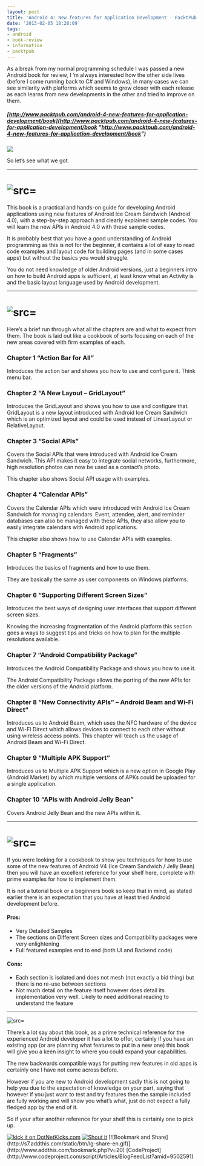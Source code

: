 ```yaml
---
layout: post
title: 'Android 4: New features for Application Development - PacktPub Book Review'
date: '2013-02-05 18:26:09'
tags:
- android
- book-review
- information
- packtpub
---
```


As a break from my normal programming schedule I was passed a new Android book for review, I ‘m always interested how the other side lives (before I come running back to C# and Windows), in many cases we can see similarity with platforms which seems to grow closer with each release as each learns from new developments in the other and tried to improve on them.

##### [http://www.packtpub.com/android-4-new-features-for-application-development/book](http://www.packtpub.com/android-4-new-features-for-application-development/book "http://www.packtpub.com/android-4-new-features-for-application-development/book")

 

[![](http://www.packtpub.com/sites/default/files/9526OS_cov.jpg)](http://www.packtpub.com/android-4-new-features-for-application-development/book)

 

So let’s see what we got.

* * *

# ![src=]()

This book is a practical and hands-on guide for developing Android applications using new features of Android Ice Cream Sandwich (Android 4.0), with a step-by-step approach and clearly explained sample codes. You will learn the new APIs in Android 4.0 with these sample codes.

It is probably best that you have a good understanding of Android programming as this is not for the beginner, it contains a lot of easy to read code examples and layout code for building pages (and in some cases apps) but without the basics you would struggle.

You do not need knowledge of older Android versions, just a beginners intro on how to build Android apps is sufficient, at least know what an Activity is and the basic layout language used by Android development.

* * *

# ![src=]()

Here’s a brief run through what all the chapters are and what to expect from them.   The book is laid out like a cookbook of sorts focusing on each of the new areas covered with firm examples of each.

### **Chapter 1 “Action Bar for All”**

Introduces the action bar and shows you how to use and configure it.  Think menu bar.

### Chapter 2 “A New Layout – GridLayout”

Introduces the GridLayout and shows you how to use and configure that. GridLayout is a new layout introduced with Android Ice Cream Sandwich which is an optimized layout and could be used instead of LinearLayout or RelativeLayout.

### Chapter 3 “Social APIs”

Covers the Social APIs that were introduced with Android Ice Cream Sandwich. This API makes it easy to integrate social networks, furthermore, high resolution photos can now be used as a contact’s photo.

This chapter also shows Social API usage with examples.

### Chapter 4 “Calendar APIs”

Covers the Calendar APIs which were introduced with Android Ice Cream Sandwich for managing calendars.  Event, attendee, alert, and reminder databases can also be managed with these APIs, they also allow you to easily integrate calendars with Android applications.

This chapter also shows how to use Calendar APIs with examples.

### Chapter 5 “Fragments”

Introduces the basics of fragments and how to use them.

They are basically the same as user components on Windows platforms.

### Chapter 6 “Supporting Different Screen Sizes”

Introduces the best ways of designing user interfaces that support different screen sizes.

Knowing the increasing fragmentation of the Android platform this section goes a ways to suggest tips and tricks on how to plan for the multiple resolutions available.

### Chapter 7 “Android Compatibility Package”

Introduces the Android Compatibility Package and shows you how to use it.

The Android Compatibility Package allows the porting of the new APIs for the older versions of the Android platform.

### Chapter 8 “New Connectivity APIs” – Android Beam and Wi-Fi Direct”

Introduces us to Android Beam, which uses the NFC hardware of the device and Wi-Fi Direct which allows devices to connect to each other without using wireless access points. This chapter will teach us the usage of Android Beam and Wi-Fi Direct.

### Chapter 9 “Multiple APK Support”

Introduces us to Multiple APK Support which is a new option in Google Play (Android Market) by which multiple versions of APKs could be uploaded for a single application.

### Chapter 10 “APIs with Android Jelly Bean”

Covers Android Jelly Bean and the new APIs within it.

* * *

# ![src=]()

If you were looking for a cookbook to show you techniques for how to use some of the new features of Android V4 (Ice Cream Sandwich / Jelly Bean) then you will have an excellent reference for your shelf here, complete with prime examples for how to implement them.

It is not a tutorial book or a beginners book so keep that in mind, as stated earlier there is an expectation that you have at least tried Android development before.

#### Pros:

- Very Detailed Samples
- The sections on Different Screen sizes and Compatibility packages were very enlightening
- Full featured examples end to end (both UI and Backend code) 

#### Cons:

- Each section is isolated and does not mesh (not exactly a bid thing) but there is no re-use between sections
- Not much detail on the feature itself however does detail its implementation very well.  Likely to need additional reading to understand the feature 

* * *

![src=]()

There’s a lot say about this book, as a prime technical reference for the experienced Android developer it has a lot to offer, certainly if you have an existing app (or are planning what features to put in a new one) this book will give you a keen insight to where you could expand your capabilities.

The new backwards compatible ways for putting new features in old apps is certainly one I have not come across before.

However if you are new to Android development sadly this is not going to help you due to the expectation of knowledge on your part, saying that however if you just want to test and try features then the sample included are fully working and will show you what’s what, just do not expect a fully fledged app by the end of it.

So if your after another reference for your shelf this is certainly one to pick up.

[![kick it on DotNetKicks.com](http://www.dotnetkicks.com/Services/Images/KickItImageGenerator.ashx?url=http://darkgenesis.zenithmoon.com/android-4-new-features-for-application-developmentpacktpub-book-review/&bgcolor=6600FF)](http://www.dotnetkicks.com/kick/?url=http://darkgenesis.zenithmoon.com/android-4-new-features-for-application-developmentpacktpub-book-review/) [![Shout it](http://dotnetshoutout.com/image.axd?url=http://darkgenesis.zenithmoon.com/android-4-new-features-for-application-developmentpacktpub-book-review/)](http://dotnetshoutout.com/Submit?url=http://darkgenesis.zenithmoon.com/android-4-new-features-for-application-developmentpacktpub-book-review/) <script type="text/javascript">var dzone_url = 'http://darkgenesis.zenithmoon.com/android-4-new-features-for-application-developmentpacktpub-book-review/';</script>  
<script type="text/javascript">var dzone_title = 'Android 4: New features for Application Development–PacktPub Book Review';</script>  
<script type="text/javascript">var dzone_blurb = 'Android 4: New features for Application Development–PacktPub Book Review';</script>  
<script type="text/javascript">var dzone_style = '2';</script>  
<script language="javascript" src="http://widgets.dzone.com/links/widgets/zoneit.js"></script><script type="text/javascript">var addthis_pub="runxc1";</script>[![Bookmark and Share](http://s7.addthis.com/static/btn/lg-share-en.gif)](http://www.addthis.com/bookmark.php?v=20)   <script type="text/javascript" src="http://s7.addthis.com/js/200/addthis_widget.js"></script> [CodeProject](http://www.codeproject.com/script/Articles/BlogFeedList?amid=9502591) 

